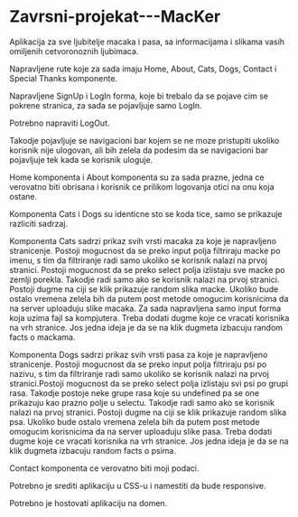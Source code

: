 # Zavrsni-projekat---MacKer

Aplikacija za sve ljubitelje macaka i pasa, sa informacijama i slikama vasih omiljenih cetvoronoznih ljubimaca.

Napravljene rute koje za sada imaju Home, About, Cats, Dogs, Contact i Special Thanks komponente.

Napravljene SignUp i LogIn forma, koje bi trebalo da se pojave cim se pokrene stranica, za sada se pojavljuje samo LogIn.

Potrebno napraviti LogOut.

Takodje pojavljuje se navigacioni bar kojem se ne moze pristupiti ukoliko korisnik nije ulogovan, ali bih zelela da podesim da se navigacioni bar pojavljuje tek kada se korisnik uloguje.

Home komponenta i About komponenta su za sada prazne, jedna ce verovatno biti obrisana i korisnik ce prilikom logovanja otici na onu koja ostane.

Komponenta Cats i Dogs su identicne sto se koda tice, samo se prikazuje razliciti sadrzaj.

Komponenta Cats sadrzi prikaz svih vrsti macaka za koje je napravljeno stranicenje. Postoji mogucnost da se preko input polja filtriraju macke po imenu, s tim da filtriranje radi samo ukoliko se korisnik nalazi na prvoj stranici. Postoji mogucnost da se preko select polja izlistaju sve macke po zemlji porekla. Takodje radi samo ako se korisnik nalazi na prvoj stranici. Postoji dugme na ciji se klik prikazuje random slika macke. Ukoliko bude ostalo vremena zelela bih da putem post metode omogucim korisnicima da na server uploaduju slike macaka. Za sada napravljena samo input forma koja uzima fajl sa kompjutera. Treba dodati dugme koje ce vracati korisnika na vrh stranice. Jos jedna ideja je da se na klik dugmeta izbacuju random facts o mackama.

Komponenta Dogs sadrzi prikaz svih vrsti pasa za koje je napravljeno stranicenje. Postoji mogucnost da se preko input polja filtriraju psi po nazivu, s tim da filtriranje radi samo ukoliko se korisnik nalazi na prvoj stranici.Postoji mogucnost da se preko select polja izlistaju svi psi po grupi rasa.  Takodje postoje neke grupe rasa koje su undefined pa se one prikazuju kao prazno polje u selectu. Takodje radi samo ako se korisnik nalazi na prvoj stranici. Postoji dugme na ciji se klik prikazuje random slika psa. Ukoliko bude ostalo vremena zelela bih da putem post metode omogucim korisnicima da na server uploaduju slike pasa. Treba dodati dugme koje ce vracati korisnika na vrh stranice. Jos jedna ideja je da se na klik dugmeta izbacuju random facts o psima.

Contact komponenta ce verovatno biti moji podaci.

Potrebno je srediti aplikaciju u CSS-u i namestiti da bude responsive.

Potrebno je hostovati aplikaciju na domen.
